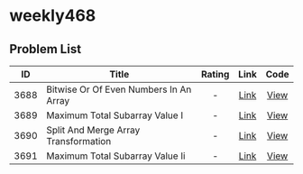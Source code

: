# weekly468

<!-- LEETCODE_TABLE_START -->
## Problem List

| ID | Title | Rating | Link | Code |
|:--:|-------|:------:|:----:|:----:|
| 3688 | Bitwise Or Of Even Numbers In An Array | - | [Link](https://leetcode.com/problems/bitwise-or-of-even-numbers-in-an-array/) | [View](./contests/weekly468/3688.bitwise-or-of-even-numbers-in-an-array.cpp) |
| 3689 | Maximum Total Subarray Value I | - | [Link](https://leetcode.com/problems/maximum-total-subarray-value-i/) | [View](./contests/weekly468/3689.maximum-total-subarray-value-i.cpp) |
| 3690 | Split And Merge Array Transformation | - | [Link](https://leetcode.com/problems/split-and-merge-array-transformation/) | [View](./contests/weekly468/3690.split-and-merge-array-transformation.cpp) |
| 3691 | Maximum Total Subarray Value Ii | - | [Link](https://leetcode.com/problems/maximum-total-subarray-value-ii/) | [View](./contests/weekly468/3691.maximum-total-subarray-value-ii.cpp) |

<!-- LEETCODE_TABLE_END -->
